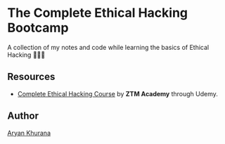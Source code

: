 # The Complete Ethical Hacking Bootcamp

A collection of my notes and code while learning the basics of Ethical Hacking 🧑‍💻🛜

## Resources

- [Complete Ethical Hacking Course](https://www.udemy.com/share/103JJy3@MfU4JRO8gYYDhK1_sAObWpBXiMndV_dzqgZbSNqUu22EDiBvbtX7KFi3TmyO1HUl/) by **ZTM Academy** through Udemy.

## Author

[Aryan Khurana](https://www.github.com/AryanK1511)
